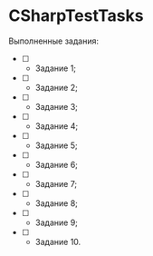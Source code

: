 # CSharpTestTasks

Выполненные задания:

- [ ] - Задание 1;
- [ ] - Задание 2;
- [ ] - Задание 3;
- [ ] - Задание 4;
- [ ] - Задание 5;
- [ ] - Задание 6;
- [ ] - Задание 7;
- [ ] - Задание 8;
- [ ] - Задание 9;
- [ ] - Задание 10.
